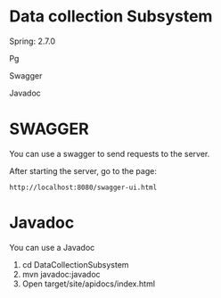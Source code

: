 # Data collection Subsystem
Spring: 2.7.0

Pg

Swagger

Javadoc

# SWAGGER
You can use a swagger to send requests to the server.

After starting the server, go to the page:
```
http://localhost:8080/swagger-ui.html
````

# Javadoc

You can use a Javadoc

1) cd DataCollectionSubsystem
2) mvn javadoc:javadoc
3) Open target/site/apidocs/index.html

